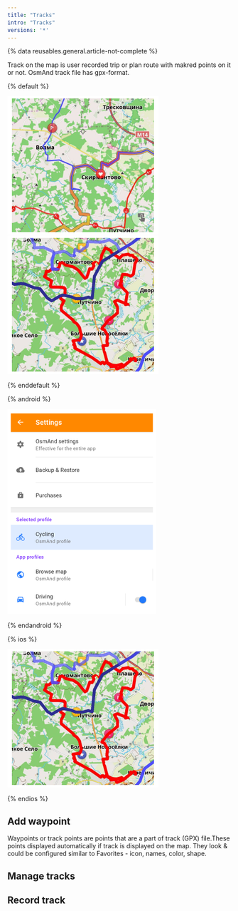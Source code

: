 ```yaml
---
title: "Tracks"
intro: "Tracks"
versions: '*'
---
```


{% data reusables.general.article-not-complete %}

Track on the map is user recorded trip or plan route with makred points on it or not. OsmAnd track file has gpx-format.

{% default %}

![Track on the map](/assets/images/personal/track_on_map_android.png) ![Track on the map iOS](/assets/images/personal/track_on_map_ios.png)

{% enddefault %}

{% android %}

![Track on the map Android](/assets/images/settings/settings_android.png)

{% endandroid %}

{% ios %}

![Track on the map iOS](/assets/images/personal/track_on_map_ios.png)

{% endios %}

## Add waypoint

Waypoints or track points are points that are a part of track (GPX) file.These points displayed automatically if track is displayed on the map. They look & could be configured similar to Favorites - icon, names, color, shape.



## Manage tracks 

## Record track
